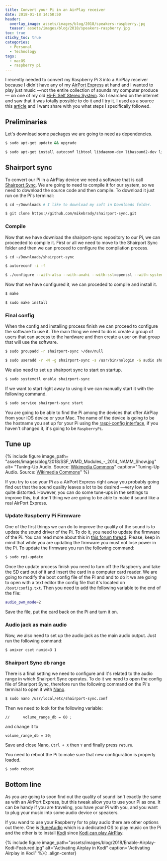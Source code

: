 ```yaml
---
title: Convert your Pi in an AirPlay receiver
date: 2018-01-18 14:50:50
header:
  overlay_image: assets/images/blog/2018/speakers-raspberry.jpg
  teaser: assets/images/blog/2018/speakers-raspberry.jpg
toc: true
sticky_toc: true 
categories:
  - Personal
  - Technology
tags:
  - macOS
  - raspberry pi
---
```


I recently needed to convert my Raspberry Pi 3 into a AirPlay receiver because I didn't have any of my [AirPort Express](https://www.apple.com/lae/airport-express/) at hand and I wanted to play just music —not the entire collection of sounds my computer produce— on one of my old [Hi-Fi Self Stereo System](https://en.wikipedia.org/wiki/Shelf_stereo). So I searched on the internet and saw that it was totally possible to do it and I try it. I used as a source this [article](https://pimylifeup.com/raspberry-pi-airplay-receiver/) and I want share with you what steps I specifically followed.

## Preliminaries

Let's download some packages we are going to need as dependencies.

```sh
$ sudo apt-get update && upgrade
```

```sh
$ sudo apt-get install autoconf libtool libdaemon-dev libasound2-dev libpopt-dev libconfig-dev avahi-daemon libavahi-client-dev libssl-dev
```

## Shairport sync

To convert our Pi in a AirPlay device we need a software that is call <a href="https://github.com/mikebrady/shairport-sync" target="_blank" rel="noopener">Shairport Sync</a>. We are going to need to compile it for our system, so we need to download the source code and then compile. To download it just run on the Pi's terminal:

```sh
$ cd ~/Downloads # I like to download my soft in Downloads folder.
```

```sh
$ git clone https://github.com/mikebrady/shairport-sync.git
```

### Compile

Now that we have download the shairport-sync repository to our Pi, we can proceeded to compile it. First or all we need to move to the Shairport Sync folder and then we can proceed to configure the compilation process.

```sh
$ cd ~/Downloads/shairport-sync
```

```sh
$ autoreconf -i -f
```

```sh
$ ./configure --with-alsa --with-avahi --with-ssl=openssl --with-systemd --with-metadata
```

Now that we have configured it, we can proceded to compile and install it.

```sh
$ make
```

```sh
$ sudo make install
```

### Final config

When the config and installing process finish we can proceed to configure the software to use it. The main thing we need to do is create a group of users that can access to the hardware and then create a user on that group that will use the software.

```sh
$ sudo groupadd -r shairport-sync >/dev/null
```

```sh
$ sudo useradd -r -M -g shairport-sync -s /usr/bin/nologin -G audio shairport-sync >/dev/null
```

We also need to set up shairport sync to start on startup.

```sh
$ sudo systemctl enable shairport-sync
```

If we want to start right away to using it we can manually start it with the following command.

```sh
$ sudo service shairport-sync start
```

You are going to be able to find the Pi among the devices that offer AirPlay from your iOS device or your Mac. The name of the device is going to be the hostname you set up for your Pi using the [raspi-config interface](https://pimylifeup.com/raspi-config-tool/), if you haven't changed it, it's going to be `RaspberryPi`.

## Tune up

{% include figure image_path= "assets/images/blog/2018/SSF_WMD_Modules_-_2014_NAMM_Show.jpg" alt= "Tuning-Up Audio. Source: [Wikimedia Commons](https://commons.wikimedia.org/wiki/File:SSF_WMD_Modules_-_2014_NAMM_Show.jpg)" caption="Tuning-Up Audio. Source: [Wikimedia Commons](https://commons.wikimedia.org/wiki/File:SSF_WMD_Modules_-_2014_NAMM_Show.jpg)" %}

If you try to use your Pi as a AirPort Express right away you probably going find out that the sound quality leaves a lot to be desired —very low and quite distorted. However, you can do some tune-ups in the settings to improve this, but don't thing we are going to be able to make it sound like a real AirPort Express.

### Update Raspberry Pi Firmware

One of the first things we can do to improve the quality of the sound is to update the sound driver of the Pi. To do it, you need to update the firmware of the Pi. You can read more about this in [this forum thread](https://www.raspberrypi.org/forums/viewtopic.php?t=136445). Please, keep in mind that while you are updating the firmware you must not lose power in the Pi. To update the firmware you run the following command:

```sh
$ sudo rpi-update
```

Once the update process finish you need to turn off the Raspberry and take the SD card out of it and insert the card in a computer card reader. We are going to modify the boot config file of the Pi and and to do it we are going to open with a text editor the config file that it's located on `/boot/config.txt`. Then you need to add the following variable to the end of the file:

```sh
audio_pwm_mode=2
```

Save the file, put the card back on the Pi and turn it on.

### Audio jack as main audio

Now, we also need to set up the audio jack as the main audio output. Just run the following command:

```sh
$ amixer cset numid=3 1
```

### Shairport Sync db range

There is a final setting we need to configure and it's related to the audio range in which Shairport Sync operates. To do it we need to open the config file of Shariport Sync, therefore run the following command on the Pi's terminal to open it with [Nano](https://en.wikipedia.org/wiki/GNU_nano).

```sh
$ sudo nano /usr/local/etc/shairport-sync.conf
```

Then we need to look for the following variable:

```
//      volume_range_db = 60 ;
```

and change it to

```
volume_range_db = 30;
```

Save and close Nano, `Ctrl + X` then `Y` and finally press `return`.

You need to reboot the Pi to make sure that new configuration is properly loaded.

```sh
$ sudo reboot
```

## Bottom line

As you are going to soon find out the quality of sound isn't exactly the same as with an AirPort Express, but this tweak allow you to use your Pi as one. It can be handy if you are traveling, you have your Pi with you, and you want to plug your music into some audio device or speakers.

If you wand to use your Raspberry for to play audio there are other options out there. One is [RuneAudio](http://www.runeaudio.com) which is a dedicated OS to play music on the Pi and the other is to install [Kodi](https://kodi.tv) since [Kodi can play AirPlay](http://kodi.wiki/view/AirPlay).

{% include figure image_path="assets/images/blog/2018/Enable-Airplay-Kodi-Featured.jpg" alt="Activating Airplay in Kodi" caption="Activating Airplay in Kodi" %}{: .align-center}
